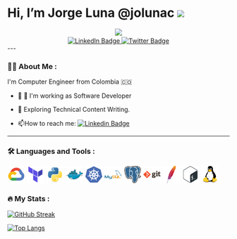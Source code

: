 <h1>
  Hi, I’m  Jorge Luna @jolunac
  <img src="https://media.giphy.com/media/hvRJCLFzcasrR4ia7z/giphy.gif" width="30px"/>
</h1>

<div id="header" align="center">
  <img src="https://media.giphy.com/media/qgQUggAC3Pfv687qPC/giphy.gif" width="100"/>
</div>
<div id="badges" align="center"> 
  <a href="https://www.linkedin.com/in/jorgelunac/">
  <img src="https://img.shields.io/badge/LinkedIn-blue?style=for-the-badge&logo=linkedin&logoColor=white" alt="LinkedIn Badge"/>
  </a>
  <a href="https://twitter.com/GeorgeLuna09">
  <img src="https://img.shields.io/badge/Twitter-blue?style=for-the-badge&logo=twitter&logoColor=white" alt="Twitter Badge"/>
  </a>
</div>
---

### :man_technologist: About Me :
I'm Computer Engineer from Colombia 🇨🇴

- :telescope: 🔭 I'm working as Software Developer

- :seedling: Exploring Technical Content Writing.

- :mailbox:How to reach me: [![Linkedin Badge](https://img.shields.io/badge/-jorgelunac-blue?style=flat&logo=Linkedin&logoColor=white)](https://www.linkedin.com/in/jorgelunac/)

---

### :hammer_and_wrench: Languages and Tools :

<div>
  <img src="https://github.com/devicons/devicon/blob/master/icons/googlecloud/googlecloud-original.svg" title="Google Cloud" alt="Google Cloud" width="40" height="40"/>
  <img src="https://github.com/devicons/devicon/blob/master/icons/terraform/terraform-original.svg" title="Terraform" alt="Google" width="40" heigth="400"/>
  <img src="https://github.com/devicons/devicon/blob/master/icons/python/python-original.svg" title="Python" alt="Python" width="40" height="40"/>
  <img src="https://github.com/devicons/devicon/blob/master/icons/docker/docker-original.svg" title="Docker" alt="Docker" width="40" height="40"/>
  <img src="https://github.com/devicons/devicon/blob/master/icons/kubernetes/kubernetes-plain.svg" title="Kubernetes" alt="Kubernetes"  width="40" height="40"/>
  <img src="https://github.com/devicons/devicon/blob/master/icons/mysql/mysql-original-wordmark.svg" title="MySQL"  alt="MySQL" width="40" height="40"/>
  <img src="https://github.com/devicons/devicon/blob/master/icons/postgresql/postgresql-original.svg" title="Postgres" alt=="Postgres"alt="MySQL" width="40" height="40"/>
  <img src="https://github.com/devicons/devicon/blob/master/icons/git/git-original-wordmark.svg" title="Git" alt="Git" width="40" height="40"/>
  <img src="https://github.com/devicons/devicon/blob/master/icons/apache/apache-original.svg" title="Apache" alt="Apache" width="40" height="40"/>
  <img src="https://github.com/devicons/devicon/blob/master/icons/bash/bash-original.svg" title="Bash" alt="Bash" width="40" height="40"/> 
  <img src="https://github.com/devicons/devicon/blob/master/icons/linux/linux-original.svg" title="Linux" alt="Linux" width="40" height="40"/>
</div>

### :fire: My Stats :
[![GitHub Streak](http://github-readme-streak-stats.herokuapp.com?user=jolunac&theme=dark&background=000000)](https://git.io/streak-stats)

[![Top Langs](https://github-readme-stats.vercel.app/api/top-langs/?username=jolunac)](https://github.com/anuraghazra/github-readme-stats)


<!---
jolunac/jolunac is a ✨ special ✨ repository because its `README.md` (this file) appears on your GitHub profile.
You can click the Preview link to take a look at your changes.
--->
